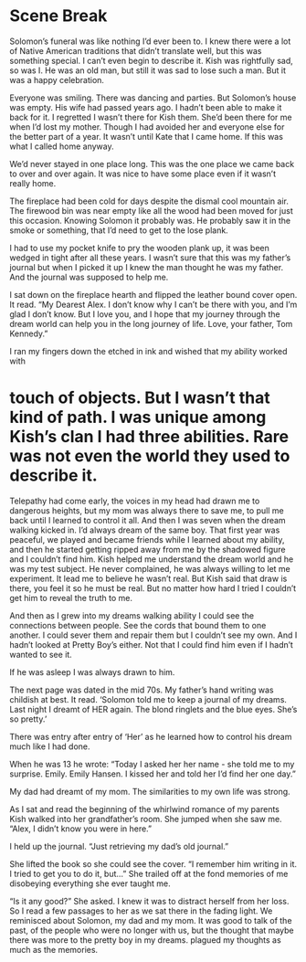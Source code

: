 #  Scene Break

Solomon’s funeral was like nothing I’d ever been to. I knew there were a lot of
Native American traditions that didn’t translate well, but this was something
special. I can’t even begin to describe it. Kish was rightfully sad, so was I.
He was an old man, but still it was sad to lose such a man. But it was a happy
celebration.

Everyone was smiling. There was dancing and parties. But Solomon’s house was
empty. His wife had passed years ago. I hadn’t been able to make it back for it.
I regretted I wasn’t there for Kish them. She’d been there for me when I’d lost
my mother. Though I had avoided her and everyone else for the better part of a
year. It wasn’t until Kate that I came home. If this was what I called home
anyway.

We’d never stayed in one place long. This was the one place we came back to over
and over again. It was nice to have some place even if it wasn’t really home.

The fireplace had been cold for days despite the dismal cool mountain air. The
firewood bin was near empty like all the wood had been moved for just this
occasion. Knowing Solomon it probably was. He probably saw it in the smoke or
something, that I’d need to get to the lose plank.

I had to use my pocket knife to pry the wooden plank up, it was been wedged in
tight after all these years. I wasn’t sure that this was my father’s journal but
when I picked it up I knew the man thought he was my father. And the journal was
supposed to help me.

I sat down on the fireplace hearth and flipped the leather bound cover open. It
read. “My Dearest Alex. I don’t know why I can’t be there with you, and I’m glad
I don’t know. But I love you, and I hope that my journey through the dream world
can help you in the long journey of life. Love, your father, Tom Kennedy.”

I ran my fingers down the etched in ink and wished that my ability worked with
# touch of objects. But I wasn’t that kind of path. I was unique among Kish’s clan I had three abilities. Rare was not even the world they used to describe it.
Telepathy had come early, the voices in my head had drawn me to dangerous
heights, but my mom was always there to save me, to pull me back until I learned
to control it all. And then I was seven when the dream walking kicked in. I’d
always dream of the same boy. That first year was peaceful, we played and became
friends while I learned about my ability, and then he started getting ripped
away from me by the shadowed figure and I couldn’t find him. Kish helped me
understand the dream world and he was my test subject. He never complained, he
was always willing to let me experiment. It lead me to believe he wasn’t real.
But Kish said that draw is there, you feel it so he must be real. But no matter
how hard I tried I couldn’t get him to reveal the truth to me.

And then as I grew into my dreams walking ability I could see the connections
between people. See the cords that bound them to one another. I could sever them
and repair them but I couldn’t see my own. And I hadn’t looked at Pretty Boy’s
either. Not that I could find him even if I hadn’t wanted to see it.

If he was asleep I was always drawn to him.

The next page was dated in the mid 70s. My father’s hand writing was childish at
best. It read. ‘Solomon told me to keep a journal of my dreams. Last night I
dreamt of HER again. The blond ringlets and the blue eyes. She’s so pretty.’

There was entry after entry of ‘Her’ as he learned how to control his dream much
like I had done.

When he was 13 he wrote: “Today I asked her her name - she told me to my
surprise. Emily. Emily Hansen. I kissed her and told her I’d find her one day.”

My dad had dreamt of my mom. The similarities to my own life was strong.

As I sat and read the beginning of the whirlwind romance of my parents Kish
walked into her grandfather’s room. She jumped when she saw me. “Alex, I didn’t
know you were in here.”

I held up the journal. “Just retrieving my dad’s old journal.”

She lifted the book so she could see the cover. “I remember him writing in it. I
tried to get you to do it, but…” She trailed off at the fond memories of me
disobeying everything she ever taught me.

“Is it any good?” She asked. I knew it was to distract herself from her loss. So
I read a few passages to her as we sat there in the fading light. We reminisced
about Solomon, my dad and my mom. It was good to talk of the past, of the people
who were no longer with us, but the thought that maybe there was more to the
pretty boy in my dreams. plagued my thoughts as much as the memories.


